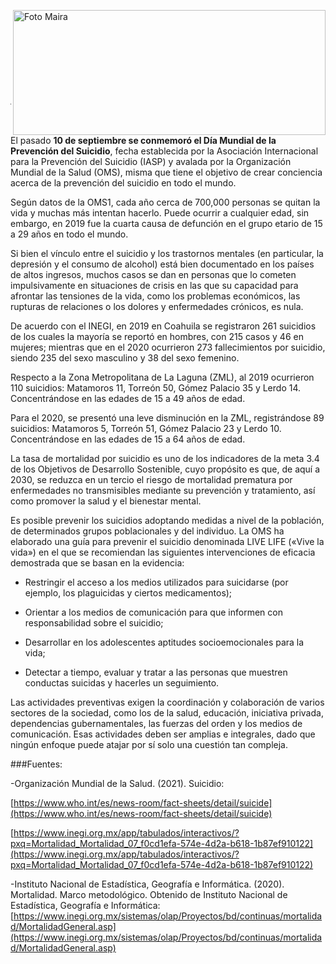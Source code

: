 <p>
   <a title="ir a Otras Publicaciones" href="http://www.trcimplan.gob.mx/autores/maira-ivonne-flores-reyes.html"><img class="img-responsive contenido-imagen" src="../imagenes/128/lic-maira-ivonne-flores-reyes-top5.png" align="right" alt="Foto Maira" width="500" height="200"></a>

</p>

</br></br></br></br></br></br></br></br>

---


El pasado **10 de septiembre se conmemoró el Día Mundial de la Prevención del Suicidio**, fecha establecida por la Asociación Internacional para la Prevención del Suicidio (IASP) y avalada por la Organización Mundial de la Salud (OMS), misma que tiene el objetivo de crear conciencia acerca de la prevención del suicidio en todo el mundo.

Según datos de la OMS1, cada año cerca de 700,000 personas se quitan la vida y muchas más intentan hacerlo. Puede ocurrir a cualquier edad, sin embargo, en 2019 fue la cuarta causa de defunción en el grupo etario de 15 a 29 años en todo el mundo.

Si bien el vínculo entre el suicidio y los trastornos mentales (en particular, la depresión y el consumo de alcohol) está bien documentado en los países de altos ingresos, muchos casos se dan en personas que lo cometen impulsivamente en situaciones de crisis en las que su capacidad para afrontar las tensiones de la vida, como los problemas económicos, las rupturas de relaciones o los dolores y enfermedades crónicos, es nula.

De acuerdo con el INEGI, en 2019 en Coahuila se registraron 261 suicidios de los cuales la mayoría se reportó en hombres, con 215 casos y 46 en mujeres; mientras que en el 2020 ocurrieron 273 fallecimientos por suicidio, siendo 235 del sexo masculino y 38 del sexo femenino.

Respecto a la Zona Metropolitana de La Laguna (ZML), al 2019 ocurrieron 110 suicidios: Matamoros 11, Torreón 50, Gómez Palacio 35 y Lerdo 14. Concentrándose en las edades de 15 a 49 años de edad.

Para el 2020, se presentó una leve disminución en la ZML, registrándose 89 suicidios: Matamoros 5, Torreón 51, Gómez Palacio 23 y Lerdo 10. Concentrándose en las edades de 15 a 64 años de edad.

La tasa de mortalidad por suicidio es uno de los indicadores de la meta 3.4 de los Objetivos de Desarrollo Sostenible, cuyo propósito es que, de aquí a 2030, se reduzca en un tercio el riesgo de mortalidad prematura por enfermedades no transmisibles mediante su prevención y tratamiento, así como promover la salud y el bienestar mental.

Es posible prevenir los suicidios adoptando medidas a nivel de la población, de determinados grupos poblacionales y del individuo. La OMS ha elaborado una guía para prevenir el suicidio denominada LIVE LIFE («Vive la vida») en el que se recomiendan las siguientes intervenciones de eficacia demostrada que se basan en la evidencia:

- Restringir el acceso a los medios utilizados para suicidarse (por ejemplo, los plaguicidas y ciertos medicamentos);

- Orientar a los medios de comunicación para que informen con responsabilidad sobre el suicidio;

- Desarrollar en los adolescentes aptitudes socioemocionales para la vida;

- Detectar a tiempo, evaluar y tratar a las personas que muestren conductas suicidas y hacerles un seguimiento.


Las actividades preventivas exigen la coordinación y colaboración de varios sectores de la sociedad, como los de la salud, educación, iniciativa privada, dependencias gubernamentales, las fuerzas del orden y los medios de comunicación. Esas actividades deben ser amplias e integrales, dado que ningún enfoque puede atajar por sí solo una cuestión tan compleja.

###Fuentes:

-Organización Mundial de la Salud. (2021). Suicidio:

[https://www.who.int/es/news-room/fact-sheets/detail/suicide](https://www.who.int/es/news-room/fact-sheets/detail/suicide)

[https://www.inegi.org.mx/app/tabulados/interactivos/?pxq=Mortalidad_Mortalidad_07_f0cd1efa-574e-4d2a-b618-1b87ef910122](https://www.inegi.org.mx/app/tabulados/interactivos/?pxq=Mortalidad_Mortalidad_07_f0cd1efa-574e-4d2a-b618-1b87ef910122)

-Instituto Nacional de Estadística, Geografía e Informática. (2020). Mortalidad. Marco metodológico. Obtenido de Instituto Nacional de Estadística, Geografía e Informática:
[https://www.inegi.org.mx/sistemas/olap/Proyectos/bd/continuas/mortalidad/MortalidadGeneral.asp](https://www.inegi.org.mx/sistemas/olap/Proyectos/bd/continuas/mortalidad/MortalidadGeneral.asp)
